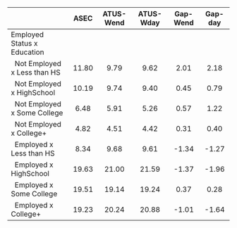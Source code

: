
|                      |         ASEC |    ATUS-Wend |    ATUS-Wday |     Gap-Wend |      Gap-day |
| -------------------- | :----------: | :----------: | :----------: | :----------: | :----------: |
| Employed Status x Education |              |              |              |              |              |
| &nbsp;&nbsp;Not Employed x Less than HS |        11.80 |         9.79 |         9.62 |         2.01 |         2.18 |
| &nbsp;&nbsp;Not Employed x HighSchool |        10.19 |         9.74 |         9.40 |         0.45 |         0.79 |
| &nbsp;&nbsp;Not Employed x Some College |         6.48 |         5.91 |         5.26 |         0.57 |         1.22 |
| &nbsp;&nbsp;Not Employed x College+ |         4.82 |         4.51 |         4.42 |         0.31 |         0.40 |
| &nbsp;&nbsp;Employed x Less than HS |         8.34 |         9.68 |         9.61 |        -1.34 |        -1.27 |
| &nbsp;&nbsp;Employed x HighSchool |        19.63 |        21.00 |        21.59 |        -1.37 |        -1.96 |
| &nbsp;&nbsp;Employed x Some College |        19.51 |        19.14 |        19.24 |         0.37 |         0.28 |
| &nbsp;&nbsp;Employed x College+ |        19.23 |        20.24 |        20.88 |        -1.01 |        -1.64 |

